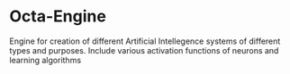 # Octa-Engine
Engine for creation of different Artificial Intellegence systems of different types and purposes. Include various activation functions of neurons and learning algorithms
